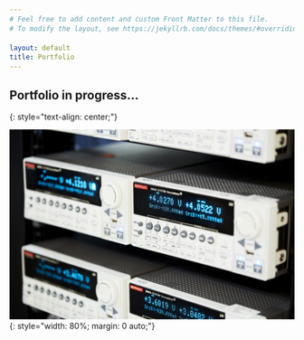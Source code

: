 ```yaml
---
# Feel free to add content and custom Front Matter to this file.
# To modify the layout, see https://jekyllrb.com/docs/themes/#overriding-theme-defaults

layout: default
title: Portfolio
---
```


## Portfolio in progress...
{: style="text-align: center;"}

![Keithley Rack](/assets/cyclikal-keithleys.jpg)
{: style="width: 80%; margin: 0 auto;"}
